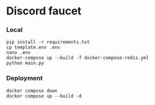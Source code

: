 # Discord faucet

### Local
```
pip install -r requirements.txt
cp template.env .env
nano .env
docker-compose up --build -f docker-compose-redis.yml
python main.py
```

### Deployment
```
docker compose down
docker compose up --build -d
```

